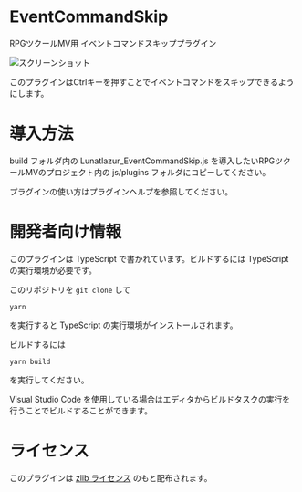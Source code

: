 # EventCommandSkip
RPGツクールMV用 イベントコマンドスキッププラグイン

![スクリーンショット](./doc/event-command-skip.png)

このプラグインはCtrlキーを押すことでイベントコマンドをスキップできるようにします。

# 導入方法
build フォルダ内の Lunatlazur_EventCommandSkip.js を導入したいRPGツクールMVのプロジェクト内の js/plugins フォルダにコピーしてください。

プラグインの使い方はプラグインヘルプを参照してください。

# 開発者向け情報

このプラグインは TypeScript で書かれています。ビルドするには TypeScript の実行環境が必要です。

このリポジトリを `git clone` して

```
yarn
```

を実行すると TypeScript の実行環境がインストールされます。

ビルドするには

```
yarn build
```

を実行してください。

Visual Studio Code を使用している場合はエディタからビルドタスクの実行を行うことでビルドすることができます。

# ライセンス
このプラグインは [zlib ライセンス](LISENCE) のもと配布されます。

[LISENCE]: https://github.com/Lunatlazur/rpgmakermv-plugins/blob/develop/packages/EventCommandSkip/LISENCE
